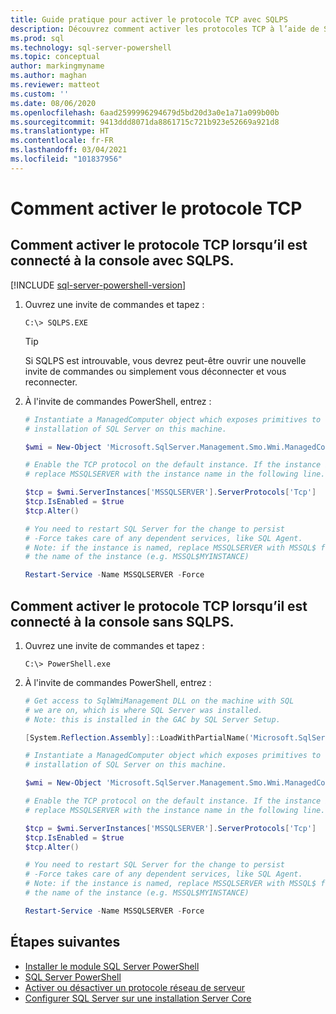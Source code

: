 ```yaml
---
title: Guide pratique pour activer le protocole TCP avec SQLPS
description: Découvrez comment activer les protocoles TCP à l’aide de SQLPS
ms.prod: sql
ms.technology: sql-server-powershell
ms.topic: conceptual
author: markingmyname
ms.author: maghan
ms.reviewer: matteot
ms.custom: ''
ms.date: 08/06/2020
ms.openlocfilehash: 6aad2599996294679d5bd20d3a0e1a71a099b00b
ms.sourcegitcommit: 9413ddd8071da8861715c721b923e52669a921d8
ms.translationtype: HT
ms.contentlocale: fr-FR
ms.lasthandoff: 03/04/2021
ms.locfileid: "101837956"
---
```

# <a name="how-to-enable-the-tcp-protocol"></a>Comment activer le protocole TCP

## <a name="how-to-enable-the-tcp-protocol-when-connected-to-the-console-with-sqlps"></a>Comment activer le protocole TCP lorsqu’il est connecté à la console avec SQLPS.

[!INCLUDE [sql-server-powershell-version](../includes/sql-server-powershell-version.md)]

1. Ouvrez une invite de commandes et tapez :

    ```console
    C:\> SQLPS.EXE
    ```

    > [!TIP]
    > Si SQLPS est introuvable, vous devrez peut-être ouvrir une nouvelle invite de commandes ou simplement vous déconnecter et vous reconnecter.

2. À l'invite de commandes PowerShell, entrez :

    ```powershell
    # Instantiate a ManagedComputer object which exposes primitives to control the
    # installation of SQL Server on this machine.

    $wmi = New-Object 'Microsoft.SqlServer.Management.Smo.Wmi.ManagedComputer' localhost

    # Enable the TCP protocol on the default instance. If the instance is named, 
    # replace MSSQLSERVER with the instance name in the following line.

    $tcp = $wmi.ServerInstances['MSSQLSERVER'].ServerProtocols['Tcp']
    $tcp.IsEnabled = $true  
    $tcp.Alter()  

    # You need to restart SQL Server for the change to persist
    # -Force takes care of any dependent services, like SQL Agent.
    # Note: if the instance is named, replace MSSQLSERVER with MSSQL$ followed by
    # the name of the instance (e.g. MSSQL$MYINSTANCE)

    Restart-Service -Name MSSQLSERVER -Force
    ```

## <a name="how-to-enable-the-tcp-protocol-when-connected-to-the-console-not-using-sqlps"></a>Comment activer le protocole TCP lorsqu’il est connecté à la console sans SQLPS.

1. Ouvrez une invite de commandes et tapez :

    ```console
    C:\> PowerShell.exe
    ```

2. À l'invite de commandes PowerShell, entrez :

    ```powershell
    # Get access to SqlWmiManagement DLL on the machine with SQL
    # we are on, which is where SQL Server was installed.
    # Note: this is installed in the GAC by SQL Server Setup.

    [System.Reflection.Assembly]::LoadWithPartialName('Microsoft.SqlServer.SqlWmiManagement')

    # Instantiate a ManagedComputer object which exposes primitives to control the
    # installation of SQL Server on this machine.

    $wmi = New-Object 'Microsoft.SqlServer.Management.Smo.Wmi.ManagedComputer' localhost

    # Enable the TCP protocol on the default instance. If the instance is named, 
    # replace MSSQLSERVER with the instance name in the following line.

    $tcp = $wmi.ServerInstances['MSSQLSERVER'].ServerProtocols['Tcp']
    $tcp.IsEnabled = $true  
    $tcp.Alter()  

    # You need to restart SQL Server for the change to persist
    # -Force takes care of any dependent services, like SQL Agent.
    # Note: if the instance is named, replace MSSQLSERVER with MSSQL$ followed by
    # the name of the instance (e.g. MSSQL$MYINSTANCE)

    Restart-Service -Name MSSQLSERVER -Force
    ```

## <a name="next-steps"></a>Étapes suivantes

- [Installer le module SQL Server PowerShell](download-sql-server-ps-module.md)
- [SQL Server PowerShell](sql-server-powershell.md)
- [Activer ou désactiver un protocole réseau de serveur](../database-engine/configure-windows/enable-or-disable-a-server-network-protocol.md)
- [Configurer SQL Server sur une installation Server Core](../database-engine/install-windows/configure-sql-server-on-a-server-core-installation.md)
